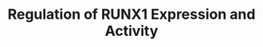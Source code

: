 ---
authors:
- ReactomeTeam
description: 'At the level of transcription, expression of the RUNX1 transcription
  factor is regulated by two alternative promoters: a distal promoter, P1, and a proximal
  promoter, P2. P1 is more than 7 kb upstream of P2 (Ghozi et al. 1996). In mice,
  the Runx1 gene is preferentially transcribed from the proximal P2 promoter during
  generation of hematopoietic cells from hemogenic endothelium. In fully committed
  hematopoietic progenitors, the Runx1 gene is preferentially transcribed from the
  distal P1 promoter (Sroczynska et al. 2009, Bee et al. 2010). In human T cells,
  RUNX1 is preferentially transcribed from P1 throughout development, while developing
  natural killer cells transcribe RUNX1 predominantly from P2. Developing B cells
  transcribe low levels of RUNX1 from both promoters (Telfer and Rothenberg 2001).<br>RUNX1
  mRNAs transcribed from alternative promoters differ in their 5''UTRs and splicing
  isoforms of RUNX1 have also been described. The function of alternative splice isoforms
  and alternative 5''UTRs has not been fully elucidated (Challen and Goodell 2010,
  Komeno et al. 2014).<br>During zebrafish hematopoiesis, RUNX1 expression increases
  in response to NOTCH signaling, but direct transcriptional regulation of RUNX1 by
  NOTCH has not been demonstrated (Burns et al. 2005). RUNX1 transcription also increases
  in response to WNT signaling. BothTCF7 and TCF4 bind the RUNX1 promoter (Wu et al.
  2012, Hoverter et al. 2012), and RUNX1 transcription driven by the TCF binding element
  (TBE) in response to WNT3A treatment is inhibited by the dominant-negative mutant
  of TCF4 (Medina et al. 2016). In developing mouse ovary, Runx1 expression is positively
  regulated by Wnt4 signaling (Naillat et al. 2015).<br>Studies in mouse hematopoietic
  stem and progenitor cells imply that RUNX1 may be a direct transcriptional target
  of HOXB4 (Oshima et al. 2011).<br>Conserved cis-regulatory elements were recently
  identified in intron 5 of RUNX1. The RUNX1 breakpoints observed in acute myeloid
  leukemia (AML) with translocation (8;21), which result in expression of a fusion
  RUNX1-ETO protein, cluster in intron 5, in proximity to these not yet fully characterized
  cis regulatory elements (Rebolledo-Jaramillo et al. 2014).<br>At the level of translation,
  RUNX1 expression is regulated by various microRNAs which bind to the 3''UTR of RUNX1
  mRNA and inhibit its translation through endonucleolytic and/or nonendonucleolytic
  mechanisms. MicroRNAs that target RUNX1 include miR-378 (Browne et al. 2016), miR-302b
  (Ge et al. 2014), miR-18a (Miao et al. 2015), miR-675 (Zhuang et al. 2014), miR-27a
  (Ben-Ami et al. 2009), miR-17, miR-20a, miR106 (Fontana et al. 2007) and miR-215
  (Li et al. 2016).<br>At the posttranslational level, RUNX1 activity is regulated
  by postranslational modifications and binding to co-factors. SRC family kinases
  phosphorylate RUNX1 on multiple tyrosine residues in the negative regulatory domain,
  involved in autoinhibition of RUNX1. RUNX1 tyrosine phosphorylation correlates with
  reduced binding of RUNX1 to GATA1 and increased binding of RUNX1 to the SWI/SNF
  complex, leading to inhibition of RUNX1-mediated differentiation of T-cells and
  megakaryocytes. SHP2 (PTPN11) tyrosine phosphatase binds to RUNX1 and dephosphorylates
  it (Huang et al. 2012).<br>Formation of the complex with CBFB is necessary for the
  transcriptional activity of RUNX1 (Wang et al. 1996). Binding of CCND3 and probably
  other two cyclin D family members, CCND1 and CCND2, to RUNX1 inhibits its association
  with CBFB (Peterson et al. 2005), while binding to CDK6 interferes with binding
  of RUNX1 to DNA without affecting formation of the RUNX1:CBFB complex. Binding of
  RUNX1 to PML plays a role in subnuclear targeting of RUNX1 (Nguyen et al. 2005).<br>RUNX1
  activity and protein levels vary during the cell cycle. RUNX1 protein levels increase
  from G1 to S and from S to G2 phases, with no increase in RUNX1 mRNA levels. CDK1-mediated
  phosphorylation of RUNX1 at the G2/M transition is implicated in reduction of RUNX1
  transactivation potency and may promote RUNX1 protein degradation by the anaphase
  promoting complex (reviewed by Friedman 2009).  View original pathway at [http://www.reactome.org/PathwayBrowser/#DIAGRAM=8934593
  Reactome].'
last-edited: 2021-01-25
organisms:
- Homo sapiens
redirect_from:
- /index.php/Pathway:WP4117
- /instance/WP4117
schema-jsonld:
- '@context': https://schema.org/
  '@id': https://wikipathways.github.io/pathways/WP4117.html
  '@type': Dataset
  creator:
    '@type': Organization
    name: WikiPathways
  description: 'At the level of transcription, expression of the RUNX1 transcription
    factor is regulated by two alternative promoters: a distal promoter, P1, and a
    proximal promoter, P2. P1 is more than 7 kb upstream of P2 (Ghozi et al. 1996).
    In mice, the Runx1 gene is preferentially transcribed from the proximal P2 promoter
    during generation of hematopoietic cells from hemogenic endothelium. In fully
    committed hematopoietic progenitors, the Runx1 gene is preferentially transcribed
    from the distal P1 promoter (Sroczynska et al. 2009, Bee et al. 2010). In human
    T cells, RUNX1 is preferentially transcribed from P1 throughout development, while
    developing natural killer cells transcribe RUNX1 predominantly from P2. Developing
    B cells transcribe low levels of RUNX1 from both promoters (Telfer and Rothenberg
    2001).<br>RUNX1 mRNAs transcribed from alternative promoters differ in their 5''UTRs
    and splicing isoforms of RUNX1 have also been described. The function of alternative
    splice isoforms and alternative 5''UTRs has not been fully elucidated (Challen
    and Goodell 2010, Komeno et al. 2014).<br>During zebrafish hematopoiesis, RUNX1
    expression increases in response to NOTCH signaling, but direct transcriptional
    regulation of RUNX1 by NOTCH has not been demonstrated (Burns et al. 2005). RUNX1
    transcription also increases in response to WNT signaling. BothTCF7 and TCF4 bind
    the RUNX1 promoter (Wu et al. 2012, Hoverter et al. 2012), and RUNX1 transcription
    driven by the TCF binding element (TBE) in response to WNT3A treatment is inhibited
    by the dominant-negative mutant of TCF4 (Medina et al. 2016). In developing mouse
    ovary, Runx1 expression is positively regulated by Wnt4 signaling (Naillat et
    al. 2015).<br>Studies in mouse hematopoietic stem and progenitor cells imply that
    RUNX1 may be a direct transcriptional target of HOXB4 (Oshima et al. 2011).<br>Conserved
    cis-regulatory elements were recently identified in intron 5 of RUNX1. The RUNX1
    breakpoints observed in acute myeloid leukemia (AML) with translocation (8;21),
    which result in expression of a fusion RUNX1-ETO protein, cluster in intron 5,
    in proximity to these not yet fully characterized cis regulatory elements (Rebolledo-Jaramillo
    et al. 2014).<br>At the level of translation, RUNX1 expression is regulated by
    various microRNAs which bind to the 3''UTR of RUNX1 mRNA and inhibit its translation
    through endonucleolytic and/or nonendonucleolytic mechanisms. MicroRNAs that target
    RUNX1 include miR-378 (Browne et al. 2016), miR-302b (Ge et al. 2014), miR-18a
    (Miao et al. 2015), miR-675 (Zhuang et al. 2014), miR-27a (Ben-Ami et al. 2009),
    miR-17, miR-20a, miR106 (Fontana et al. 2007) and miR-215 (Li et al. 2016).<br>At
    the posttranslational level, RUNX1 activity is regulated by postranslational modifications
    and binding to co-factors. SRC family kinases phosphorylate RUNX1 on multiple
    tyrosine residues in the negative regulatory domain, involved in autoinhibition
    of RUNX1. RUNX1 tyrosine phosphorylation correlates with reduced binding of RUNX1
    to GATA1 and increased binding of RUNX1 to the SWI/SNF complex, leading to inhibition
    of RUNX1-mediated differentiation of T-cells and megakaryocytes. SHP2 (PTPN11)
    tyrosine phosphatase binds to RUNX1 and dephosphorylates it (Huang et al. 2012).<br>Formation
    of the complex with CBFB is necessary for the transcriptional activity of RUNX1
    (Wang et al. 1996). Binding of CCND3 and probably other two cyclin D family members,
    CCND1 and CCND2, to RUNX1 inhibits its association with CBFB (Peterson et al.
    2005), while binding to CDK6 interferes with binding of RUNX1 to DNA without affecting
    formation of the RUNX1:CBFB complex. Binding of RUNX1 to PML plays a role in subnuclear
    targeting of RUNX1 (Nguyen et al. 2005).<br>RUNX1 activity and protein levels
    vary during the cell cycle. RUNX1 protein levels increase from G1 to S and from
    S to G2 phases, with no increase in RUNX1 mRNA levels. CDK1-mediated phosphorylation
    of RUNX1 at the G2/M transition is implicated in reduction of RUNX1 transactivation
    potency and may promote RUNX1 protein degradation by the anaphase promoting complex
    (reviewed by Friedman 2009).  View original pathway at [http://www.reactome.org/PathwayBrowser/#DIAGRAM=8934593
    Reactome].'
  keywords:
  - miR-675 RISC
  - 'RUNX1 mRNA '
  - regulation by RUNX1
  - CCND3,(CCND1,CCND2)
  - RUNX1 mRNA:miR-18a
  - 'MOV10 '
  - RUNX1 mRNA:miR-106a
  - RUNX1:CCND3,(CCND1,CCND2)
  - 'miR-106a '
  - miR-27a
  - 'EIF2C4 '
  - 'CBFB '
  - miR-215 RISC
  - p-7Y-RUNX1
  - p-7Y-RUNX1:PTPN11
  - 'EIF2C1 '
  - Transcriptional
  - lncRNA H19
  - RUNX1 mRNA:miR-20a
  - 'miR-27a '
  - 'p-7Y-RUNX1 '
  - 'RUNX1 '
  - ATP
  - p-Y419-SRC
  - RUNX1 mRNA:miR-378
  - PML
  - 'TNRC6A '
  - 'CCND1 '
  - 'miR-215 '
  - RUNX1 mRNA:miR-675
  - miR-18a RISC
  - 'miR-17 '
  - 'CCND2 '
  - RUNX1 mRNA:miR-17
  - RUNX1 mRNA:miR-302b
  - 'miR-378 '
  - 'PTPN11 '
  - RUNX1
  - RUNX1:CBFB
  - 'TNRC6C '
  - miR-378
  - 'miR-18a '
  - 'TNRC6B '
  - 'CCND3 '
  - miR-302b RISC
  - 'p-Y419-SRC '
  - RUNX1 mRNA:miR-27a
  - 'CDK6 '
  - Nonendonucleolytic
  - H2O
  - RUNX1:PML
  - 'miR-20a '
  - ADP
  - CDK6
  - miR-17
  - PTPN11
  - RISC
  - Pi
  - 'miR-675 '
  - 'PML '
  - 'miR-302b '
  - 'AGO2 '
  - p-Y419-SRC:RUNX1
  - miR-20a
  - RUNX1,RUNX1:CBFB
  - RUNX1,RUNX1:CBFB:CDK6
  - RUNX1 mRNA
  - 'EIF2C3 '
  - CBFB
  - RUNX1 mRNA:miR-215
  - miR-106a
  license: CC0
  name: Regulation of RUNX1 Expression and Activity
seo: CreativeWork
title: Regulation of RUNX1 Expression and Activity
wpid: WP4117
---